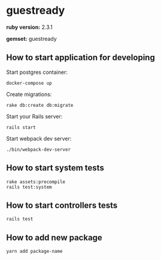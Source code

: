 # guestready

**ruby version:** 2.3.1

**gemset:** guestready

## How to start application for developing

Start postgres container:

```
docker-compose up
```

Create migrations:

```
rake db:create db:migrate
```

Start your Rails server:

```
rails start
```

Start webpack dev server:

```
./bin/webpack-dev-server

```

## How to start system tests

```
rake assets:precompile
rails test:system
```

## How to start controllers tests

```
rails test
```

## How to add new package

```
yarn add package-name
```
